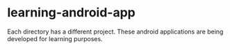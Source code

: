 # learning-android-app
Each directory has a different project.
These android applications are being developed for learning purposes.
